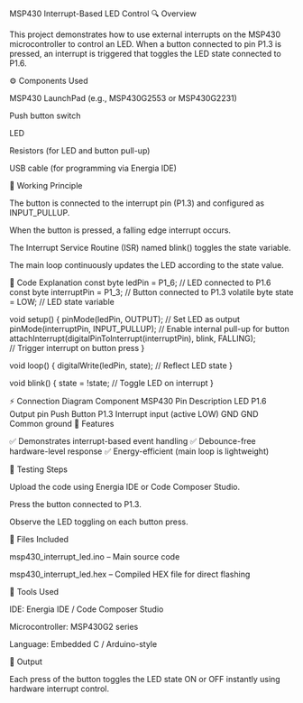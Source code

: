 MSP430 Interrupt-Based LED Control
🔍 Overview

This project demonstrates how to use external interrupts on the MSP430 microcontroller to control an LED.
When a button connected to pin P1.3 is pressed, an interrupt is triggered that toggles the LED state connected to P1.6.

⚙️ Components Used

MSP430 LaunchPad (e.g., MSP430G2553 or MSP430G2231)

Push button switch

LED

Resistors (for LED and button pull-up)

USB cable (for programming via Energia IDE)

🧠 Working Principle

The button is connected to the interrupt pin (P1.3) and configured as INPUT_PULLUP.

When the button is pressed, a falling edge interrupt occurs.

The Interrupt Service Routine (ISR) named blink() toggles the state variable.

The main loop continuously updates the LED according to the state value.

🧾 Code Explanation
const byte ledPin = P1_6;          // LED connected to P1.6
const byte interruptPin = P1_3;    // Button connected to P1.3
volatile byte state = LOW;         // LED state variable

void setup() {
  pinMode(ledPin, OUTPUT);         // Set LED as output
  pinMode(interruptPin, INPUT_PULLUP);  // Enable internal pull-up for button
  attachInterrupt(digitalPinToInterrupt(interruptPin), blink, FALLING);  
  // Trigger interrupt on button press
}

void loop() {
  digitalWrite(ledPin, state);     // Reflect LED state
}

void blink() {
  state = !state;                  // Toggle LED on interrupt
}

⚡ Connection Diagram
Component	MSP430 Pin	Description
LED	P1.6	Output pin
Push Button	P1.3	Interrupt input (active LOW)
GND	GND	Common ground
🧩 Features

✅ Demonstrates interrupt-based event handling
✅ Debounce-free hardware-level response
✅ Energy-efficient (main loop is lightweight)

🧪 Testing Steps

Upload the code using Energia IDE or Code Composer Studio.

Press the button connected to P1.3.

Observe the LED toggling on each button press.

📂 Files Included

msp430_interrupt_led.ino – Main source code

msp430_interrupt_led.hex – Compiled HEX file for direct flashing

🧰 Tools Used

IDE: Energia IDE / Code Composer Studio

Microcontroller: MSP430G2 series

Language: Embedded C / Arduino-style

🏁 Output

Each press of the button toggles the LED state ON or OFF instantly using hardware interrupt control.

